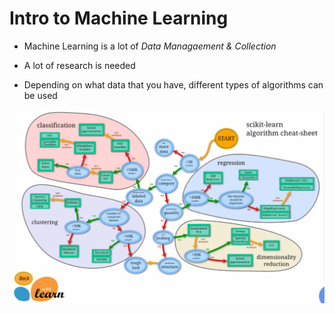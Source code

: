 # Intro to Machine Learning

* Machine Learning is a lot of *Data Managaement & Collection*

* A lot of research is needed

* Depending on what data that you have, different types of algorithms can be used

![Diagram](/Intro_to_ML/images/image.png)